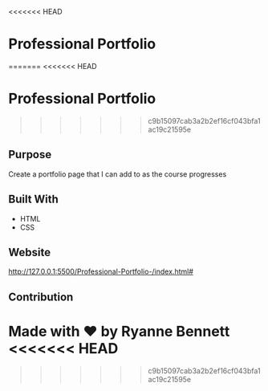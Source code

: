 <<<<<<< HEAD
# Professional Portfolio 
=======
<<<<<<< HEAD
#   Professional Portfolio 
>>>>>>> c9b15097cab3a2b2ef16cf043bfa1ac19c21595e

## Purpose
Create a portfolio page that I can add to as the course progresses 

## Built With
* HTML
* CSS

## Website
http://127.0.0.1:5500/Professional-Portfolio-/index.html#

## Contribution
Made with ❤️ by Ryanne Bennett
<<<<<<< HEAD
=======

>>>>>>> c9b15097cab3a2b2ef16cf043bfa1ac19c21595e

